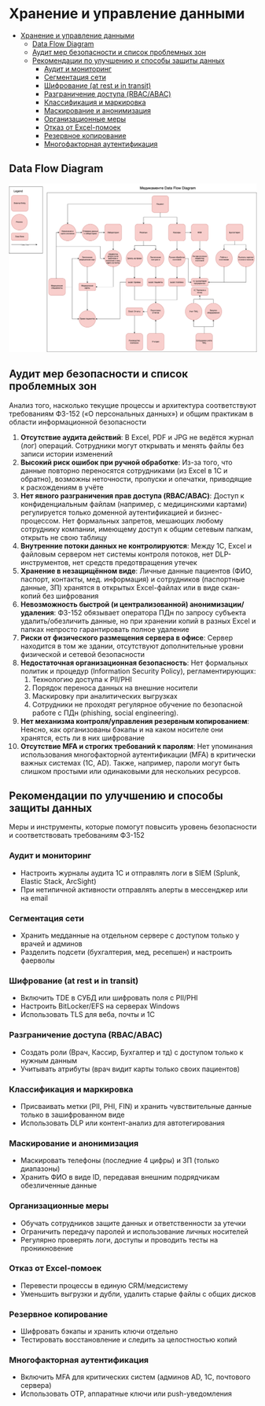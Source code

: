 # Хранение и управление данными

- [Хранение и управление данными](#хранение-и-управление-данными)
  - [Data Flow Diagram](#data-flow-diagram)
  - [Аудит мер безопасности и список проблемных зон](#аудит-мер-безопасности-и-список-проблемных-зон)
  - [Рекомендации по улучшению и способы защиты данных](#рекомендации-по-улучшению-и-способы-защиты-данных)
    - [Аудит и мониторинг](#аудит-и-мониторинг)
    - [Сегментация сети](#сегментация-сети)
    - [Шифрование (at rest и in transit)](#шифрование-at-rest-и-in-transit)
    - [Разграничение доступа (RBAC/ABAC)](#разграничение-доступа-rbacabac)
    - [Классификация и маркировка](#классификация-и-маркировка)
    - [Маскирование и анонимизация](#маскирование-и-анонимизация)
    - [Организационные меры](#организационные-меры)
    - [Отказ от Excel-помоек](#отказ-от-excel-помоек)
    - [Резервное копирование](#резервное-копирование)
    - [Многофакторная аутентификация](#многофакторная-аутентификация)

## Data Flow Diagram
![](data_flow_diagram.drawio.png)

## Аудит мер безопасности и список проблемных зон

Анализ того, насколько текущие процессы и архитектура соответствуют требованиям ФЗ-152 («О персональных данных») и общим практикам в области информационной безопасности

1. **Отсутствие аудита действий**: В Excel, PDF и JPG не ведётся журнал (лог) операций. Сотрудники могут открывать и менять файлы без записи истории изменений
2. **Высокий риск ошибок при ручной обработке**: Из-за того, что данные повторно переносятся сотрудниками (из Excel в 1С и обратно), возможны неточности, пропуски и опечатки, приводящие к расхождениям в учёте
3. **Нет явного разграничения прав доступа (RBAC/ABAC)**: Доступ к конфиденциальным файлам (например, с медицинскими картами) регулируется только доменной аутентификацией и бизнес-процессом. Нет формальных запретов, мешающих любому сотруднику компании, имеющему доступ к общим сетевым папкам, открыть не свою таблицу
4. **Внутренние потоки данных не контролируются**: Между 1С, Excel и файловым сервером нет системы контроля потоков, нет DLP-инструментов, нет средств предотвращения утечек
5. **Хранение в незащищённом виде**: Личные данные пациентов (ФИО, паспорт, контакты, мед. информация) и сотрудников (паспортные данные, ЗП) хранятся в открытых Excel-файлах или в виде скан-копий без шифрования
6. **Невозможность быстрой (и централизованной) анонимизации/удаления**: ФЗ-152 обязывает оператора ПДн по запросу субъекта удалить/обезличить данные, но при хранении копий в разных Excel и папках непросто гарантировать полное удаление
7. **Риски от физического размещения сервера в офисе**: Сервер находится в том же здании, отсутствуют дополнительные уровни физической и сетевой безопасности
8. **Недостаточная организационная безопасность**: Нет формальных политик и процедур (Information Security Policy), регламентирующих:
   1. Технологию доступа к PII/PHI
   2. Порядок переноса данных на внешние носители
   3. Маскировку при аналитических выгрузках
   4. Сотрудники не проходят регулярное обучение по безопасной работе с ПДн (phishing, social engineering).
9. **Нет механизма контроля/управления резервным копированием**: Неясно, как организованы бэкапы и на каком носителе они хранятся, есть ли в них шифрование
10. **Отсутствие MFA и строгих требований к паролям**: Нет упоминания использования многофакторной аутентификации (MFA) в критически важных системах (1С, AD). Также, например, пароли могут быть слишком простыми или одинаковыми для нескольких ресурсов.

## Рекомендации по улучшению и способы защиты данных

Меры и инструменты, которые помогут повысить уровень безопасности и соответствовать требованиям ФЗ-152

### Аудит и мониторинг
- Настроить журналы аудита 1С и отправлять логи в SIEM (Splunk, Elastic Stack, ArcSight)
- При нетипичной активности отправлять алерты в мессенджер или на email

### Сегментация сети
- Хранить медданные на отдельном сервере с доступом только у врачей и админов
- Разделить подсети (бухгалтерия, мед, ресепшен) и настроить фаерволы

### Шифрование (at rest и in transit)
- Включить TDE в СУБД или шифровать поля с PII/PHI
- Настроить BitLocker/EFS на серверах Windows
- Использовать TLS для веба, почты и 1С

### Разграничение доступа (RBAC/ABAC)
- Создать роли (Врач, Кассир, Бухгалтер и тд) с доступом только к нужным данным
- Учитывать атрибуты (врач видит карты только своих пациентов)

### Классификация и маркировка
- Присваивать метки (PII, PHI, FIN) и хранить чувствительные данные только в зашифрованном виде
- Использовать DLP или контент-анализ для автотегирования

### Маскирование и анонимизация
- Маскировать телефоны (последние 4 цифры) и ЗП (только диапазоны)
- Хранить ФИО в виде ID, передавая внешним подрядчикам обезличенные данные

### Организационные меры
- Обучать сотрудников защите данных и ответственности за утечки
- Ограничить передачу паролей и использование личных носителей
- Регулярно проверять логи, доступы и проводить тесты на проникновение

### Отказ от Excel-помоек
- Перевести процессы в единую CRM/медсистему
- Уменьшить выгрузки и дубли, удалить старые файлы с общих дисков

### Резервное копирование
- Шифровать бэкапы и хранить ключи отдельно
- Тестировать восстановление и следить за целостностью копий

### Многофакторная аутентификация
- Включить MFA для критических систем (админов AD, 1С, почтового сервера)
- Использовать OTP, аппаратные ключи или push-уведомления